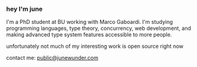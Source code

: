 ### hey I'm june

I'm a PhD student at BU working with Marco Gaboardi. I'm studying programming languages, type theory, concurrency, web development, and making advanced type system features accessible to more people.

unfortunately not much of my interesting work is open source right now

contact me: public@junewunder.com

<!--
- 🔭 I’m currently working on ...
- 🌱 I’m currently learning ...
- 👯 I’m looking to collaborate on ...
- 🤔 I’m looking for help with ...
- 💬 Ask me about ...
- 📫 How to reach me: ...
- 😄 Pronouns: ...
- ⚡ Fun fact: ...
-->

